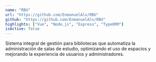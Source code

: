 ```yaml
---
name: "RBU"
url: "https://github.com/EnmanuelAlx/RBU"
github: "https://github.com/EnmanuelAlx/RBU"
highlights: ["Vue", "Node.js", "Express", "TypeORM"]
isActive: false
---
```


Sistema integral de gestión para bibliotecas que automatiza la administración de salas de estudio, optimizando el uso de espacios y mejorando la experiencia de usuarios y administradores.